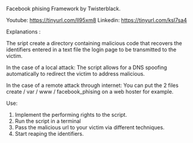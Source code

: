 Facebook phising Framework by Twisterblack.

Youtube: https://tinyurl.com/ll95xm8
Linkedin: https://tinyurl.com/ksl7sa4

Explanations :

The sript create a directory containing malicious code that recovers the identifiers entered in a text file the login page to be transmitted to the victim.

In the case of a local attack:
The script allows for a DNS spoofing automatically to redirect the victim to address malicious.

In the case of a remote attack through internet:
You can put the 2 files create / var / www / facebook_phising on a web hoster for example.

Use:

1) Implement the performing rights to the script.
2) Run the script in a terminal
3) Pass the malicious url to your victim via different techniques.
4) Start reaping the identifiers.
